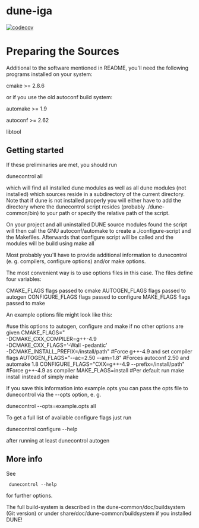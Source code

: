 <!--
SPDX-FileCopyrightText: 2022 The dune-iga developers developers mueller@ibb.uni-stuttgart.de
SPDX-License-Identifier: LGPL-3.0-or-later
-->
# dune-iga
[![codecov](https://codecov.io/github/rath3t/dune-iga/branch/main/graph/badge.svg?token=4O9UV99UR6)](https://codecov.io/github/rath3t/dune-iga)

Preparing the Sources
=========================

Additional to the software mentioned in README, you'll need the
following programs installed on your system:

  cmake >= 2.8.6

or if you use the old autoconf build system:

  automake >= 1.9

  autoconf >= 2.62

  libtool

Getting started
---------------

If these preliminaries are met, you should run

  dunecontrol all

which will find all installed dune modules as well as all dune modules
(not installed) which sources reside in a subdirectory of the current
directory. Note that if dune is not installed properly you will either
have to add the directory where the dunecontrol script resides (probably
./dune-common/bin) to your path or specify the relative path of the script.

On your project and all uninstalled DUNE source modules found the script
will then call the GNU autoconf/automake to create a ./configure-script
and the Makefiles. Afterwards that configure script will be called and the
modules will be build using make all

Most probably you'll have to provide additional information to dunecontrol
(e. g. compilers, configure options) and/or make options.

The most convenient way is to use options files in this case. The files
define four variables:

CMAKE_FLAGS      flags passed to cmake
AUTOGEN_FLAGS    flags passed to autogen
CONFIGURE_FLAGS  flags passed to configure
MAKE_FLAGS       flags passed to make

An example options file might look like this:

#use this options to autogen, configure and make if no other options are given
CMAKE_FLAGS=" \
-DCMAKE_CXX_COMPILER=g++-4.9 \
-DCMAKE_CXX_FLAGS='-Wall -pedantic' \
-DCMAKE_INSTALL_PREFIX=/install/path" #Force g++-4.9 and set compiler flags
AUTOGEN_FLAGS="--ac=2.50 --am=1.8" #Forces autoconf 2.50 and automake 1.8
CONFIGURE_FLAGS="CXX=g++-4.9 --prefix=/install/path" #Force g++-4.9 as compiler
MAKE_FLAGS=install #Per default run make install instead of simply make

If you save this information into example.opts you can pass the opts file to
dunecontrol via the --opts option, e. g.

  dunecontrol --opts=example.opts all

To get a full list of available configure flags just run

  dunecontrol configure --help

after running at least
  dunecontrol autogen

More info
---------

See

     dunecontrol --help

for further options.


The full build-system is described in the dune-common/doc/buildsystem (Git version) or under share/doc/dune-common/buildsystem if you installed DUNE!
